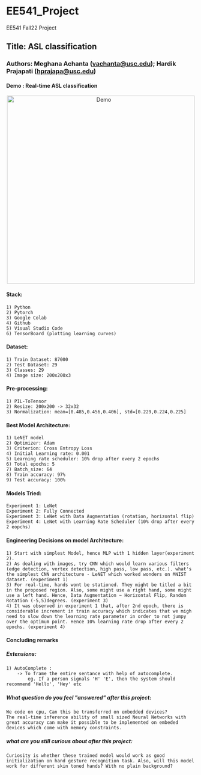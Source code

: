 # EE541_Project
EE541 Fall22 Project 

## Title: ASL classification 
### Authors: Meghana Achanta (vachanta@usc.edu); Hardik Prajapati (hprajapa@usc.edu)

#### Demo : Real-time ASL classification

<p align="center"><img src="India.gif" alt="Demo" width="500"/></p>


#### Stack:
```shell 
1) Python
2) Pytorch
3) Google Colab
4) Github
5) Visual Studio Code
6) TensorBoard (plotting learning curves)
```

#### Dataset:
```shell
1) Train Dataset: 87000
2) Test Dataset: 29
3) Classes: 29
4) Image size: 200x200x3
```
#### Pre-processing:
```shell
1) PIL-ToTensor
2) Resize: 200x200 -> 32x32
3) Normalization: mean=[0.485,0.456,0.406], std=[0.229,0.224,0.225]
```


#### Best Model Architecture:
```shell
1) LeNET model
2) Optimizer: Adam
3) Criterion: Cross Entropy Loss
4) Initial Learning rate: 0.001
5) Learning rate scheduler: 10% drop after every 2 epochs
6) Total epochs: 5
7) Batch_size: 64
8) Train accuracy: 97%
9) Test accuracy: 100%
```

#### Models Tried:
```shell
Experiment 1: LeNet
Experiment 2: Fully Connected
Experiment 3: LeNet with Data Augmentation (rotation, horizontal flip)
Experiment 4: LeNet with Learning Rate Scheduler (10% drop after every 2 eopchs)
```

#### Engineering Decisions on model Architecture:
```shell 
1) Start with simplest Model, hence MLP with 1 hidden layer(experiment 2). 
2) As dealing with images, try CNN which would learn various filters (edge detection, vertex detection, high pass, low pass, etc.). what's the simplest CNN architecture - LeNET which worked wonders on MNIST dataset. (experiment 1)
3) For real-time, hands wont be stationed. They might be titled a bit in the proposed region. Also, some might use a right hand, some might use a left hand. Hence, Data Augmentation ~ Horizontal Flip, Random Rotation (-5,5)degrees. (experiment 3)
4) It was observed in experiment 1 that, after 2nd epoch, there is considerable increment in train accuracy which indicates that we migh need to slow down the learning rate parameter in order to not jumpy over the optimum point. Hence 10% learning rate drop after every 2 epochs. (experiment 4) 
```

#### Concluding remarks
##### Extensions:
```shell
1) AutoComplete :
    -> To frame the entire sentance with help of autocomplete. 
        eg. If a person signals 'H' 'E', then the system should recommend 'Hello', 'Hey' etc 
```
##### What question do you feel "answered" after this project:
```shell
We code on cpu, Can this be transferred on embedded devices? 
The real-time inference ability of small sized Neural Networks with great accuracy can make it possible to be implemented on embeded devices which come with memory constraints. 
```
##### what are you still curious about after this project:
```shell
Curiosity is whether these trained model would work as good initialization on hand gesture recognition task. Also, will this model work for different skin toned hands? With no plain background? 
```


